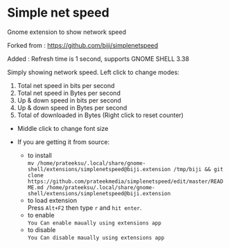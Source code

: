 # Simple net speed 
Gnome extension to show network speed

Forked from : https://github.com/biji/simplenetspeed

Added : Refresh time is 1 second, supports GNOME SHELL 3.38

Simply showing network speed. Left click to change modes:

1. Total net speed in bits per second
1. Total net speed in Bytes per second
1. Up & down speed in bits per second
1. Up & down speed in Bytes per second
1. Total of downloaded in Bytes (Right click to reset counter)

* Middle click to change font size

* If you are getting it from source:
    - to install  
    ```mv /home/prateeksu/.local/share/gnome-shell/extensions/simplenetspeed@biji.extension /tmp/biji && git clone https://github.com/prateekmedia/simplenetspeed/edit/master/README.md /home/prateeksu/.local/share/gnome-shell/extensions/simplenetspeed@biji.extension```
    - to load extension  
       Press ```Alt+F2``` then type ```r``` and ```hit enter```.
    - to enable  
    ```You Can enable maually using extensions app```
    - to disable  
    ```You Can disable maually using extensions app```
